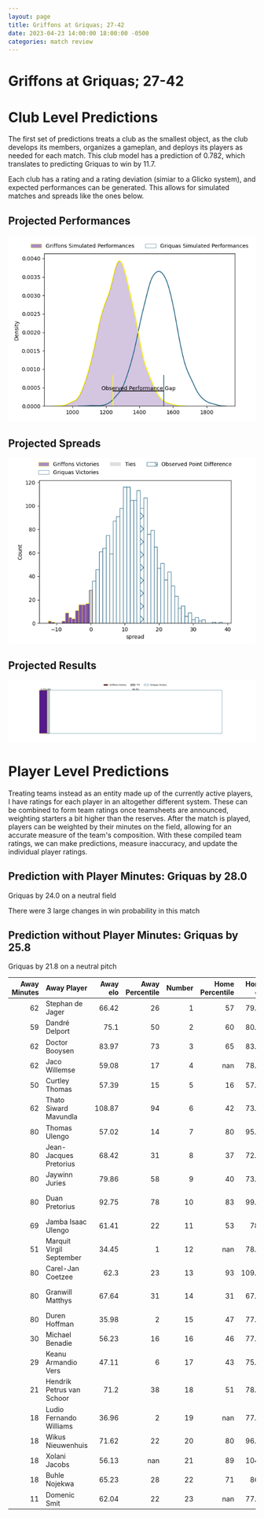 ```yaml
---  
layout: page  
title: Griffons at Griquas; 27-42  
date: 2023-04-23 14:00:00 18:00:00 -0500  
categories: match review  
---
```

# Griffons at Griquas; 27-42

# Club Level Predictions


The first set of predictions treats a club as the smallest object, as the club develops its members, organizes a gameplan, and deploys its players as needed for each match. This club model has a prediction of 0.782, which translates to predicting Griquas to win by 11.7.

Each club has a rating and a rating deviation (simiar to a Glicko system), and expected performances can be generated. This allows for simulated matches and spreads like the ones below.
## Projected Performances


![Projected Performances](plots/performances_2023-04-23-Griquas-Griffons.png)
## Projected Spreads


![Projected Spreads](plots/spreads_2023-04-23-Griquas-Griffons.png)
## Projected Results


![Projected Results](plots/resultbar_2023-04-23-Griquas-Griffons.png)
# Player Level Predictions


Treating teams instead as an entity made up of the currently active players, I have ratings for each player in an altogether different system. These can be combined to form team ratings once teamsheets are announced, weighting starters a bit higher than the reserves. After the match is played, players can be weighted by their minutes on the field, allowing for an accurate measure of the team's composition. With these compiled team ratings, we can make predictions, measure inaccuracy, and update the individual player ratings.
## Prediction with Player Minutes: Griquas by 28.0


Griquas by 24.0 on a neutral field

There were 3 large changes in win probability in this match
## Prediction without Player Minutes: Griquas by 25.8


Griquas by 21.8 on a neutral pitch



|   Away Minutes | Away Player               |   Away elo |   Away Percentile |   Number |   Home Percentile |   Home elo | Home Player                |   Home Minutes |
|---------------:|:--------------------------|-----------:|------------------:|---------:|------------------:|-----------:|:---------------------------|---------------:|
|             62 | Stephan de Jager          |      66.42 |                26 |        1 |                57 |      79.94 | Kudzwai Dube               |             62 |
|             59 | Dandré Delport            |      75.1  |                50 |        2 |                60 |      80.89 | Janco Uys                  |             62 |
|             62 | Doctor Booysen            |      83.97 |                73 |        3 |                65 |      83.33 | Janu Botha                 |             56 |
|             62 | Jaco Willemse             |      59.08 |                17 |        4 |               nan |      78.88 | Johan Retief               |             80 |
|             50 | Curtley Thomas            |      57.39 |                15 |        5 |                16 |      57.73 | Derrick Pretorius          |              3 |
|             62 | Thato Siward Mavundla     |     108.87 |                94 |        6 |                42 |      73.31 | Stephan Smit               |             62 |
|             80 | Thomas Ulengo             |      57.02 |                14 |        7 |                80 |      95.12 | Hanru Sirgel               |             80 |
|             80 | Jean-Jacques Pretorius    |      68.42 |                31 |        8 |                37 |      72.87 | Carl Els                   |             80 |
|             80 | Jaywinn Juries            |      79.86 |                58 |        9 |                40 |      73.03 | Johan Mulder               |             80 |
|             80 | Duan Pretorius            |      92.75 |                78 |       10 |                83 |      99.16 | Eduard (Eddie) Fouche      |             80 |
|             69 | Jamba Isaac Ulengo        |      61.41 |                22 |       11 |                53 |      78.1  | Luther Obi                 |             65 |
|             51 | Marquit Virgil September  |      34.45 |                 1 |       12 |               nan |      78.13 | Tertius Kruger             |             59 |
|             80 | Carel-Jan Coetzee         |      62.3  |                23 |       13 |                93 |     109.65 | Jay Cee Nel                |             80 |
|             80 | Granwill Matthys          |      67.64 |                31 |       14 |                31 |      67.41 | Rosco Shane Specman        |             80 |
|             80 | Duren Hoffman             |      35.98 |                 2 |       15 |                47 |      77.29 | Malcolm Jaer               |             56 |
|             30 | Michael Benadie           |      56.23 |                16 |       16 |                46 |      77.04 | Cebolenkosi Dlamini        |             24 |
|             29 | Keanu Armandio Vers       |      47.11 |                 6 |       17 |                43 |      75.55 | Sango (Saida) Xamlashe     |             24 |
|             21 | Hendrik Petrus van Schoor |      71.2  |                38 |       18 |                51 |      78.41 | George Alexander Whitehead |             21 |
|             18 | Ludio Fernando Williams   |      36.96 |                 2 |       19 |               nan |      77.77 | Sean Swart                 |             18 |
|             18 | Wikus Nieuwenhuis         |      71.62 |                22 |       20 |                80 |      96.33 | Ashlon Davids              |             18 |
|             18 | Xolani Jacobs             |      56.13 |               nan |       21 |                89 |     104.1  | Niel Otto                  |             18 |
|             18 | Buhle Nojekwa             |      65.23 |                28 |       22 |                71 |      86.7  | Raegan Oranje              |             15 |
|             11 | Domenic Smit              |      62.04 |                22 |       23 |               nan |      77.94 | Dylan Sjoblom              |             77 |

